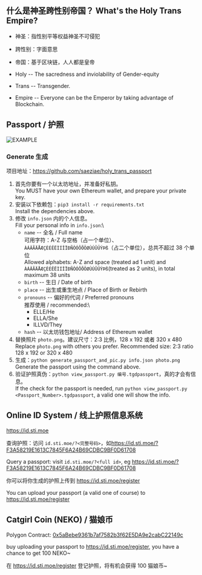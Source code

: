 ## 什么是神圣跨性别帝国？ What's the Holy Trans Empire?

- 神圣：指性别平等权益神圣不可侵犯
- 跨性别：字面意思
- 帝国：基于区块链，人人都是皇帝

- Holy -- The sacredness and inviolability of Gender-equity
- Trans -- Transgender.
- Empire -- Everyone can be the Emperor by taking advantage of Blockchain.

## Passport / 护照

![EXAMPLE](example.jpg)

### Generate 生成

项目地址：<https://github.com/saeziae/holy_trans_passport>

1. 首先你要有一个以太坊地址，并准备好私钥。\
   You MUST have your own Ethereum wallet, and prepare your private key.
1. 安装以下依赖包：`pip3 install -r requirements.txt`\
   Install the dependencies above.
1. 修改 `info.json` 内的个人信息。 \
   Fill your personal info in `info.json`:\
   - `name` -- 全名 / Full name\
     可用字符：A-Z 与空格（占一个单位）、`ÀÁÂÃÄÅÆÇÈÉÊËÌÍÎÏÐÑÒÓÔÕÖØÙÚÛÜÝÞß`（占二个单位），总共不超过 38 个单位\
     Allowed alphabets: A-Z and space (treated ad 1 unit) and `ÀÁÂÃÄÅÆÇÈÉÊËÌÍÎÏÐÑÒÓÔÕÖØÙÚÛÜÝÞß`(treated as 2 units), in total maximum 38 units
   - `birth` -- 生日 / Date of birth
   - `place` -- 出生或重生地点 / Place of Birth or Rebirth
   - `pronouns` -- 偏好的代词 / Preferred pronouns\
     推荐使用 / recommended:\
     - ELLE/He
     - ELLA/She
     - ILLVD/They
   - `hash` -- 以太坊钱包地址/ Address of Ethereum wallet
1. 替换照片 `photo.png`。建议尺寸：2:3 比例，128 x 192 或者 320 x 480\
   Replace `photo.png` with others you prefer. Recommended size: 2:3 ratio 128 x 192 or 320 x 480
1. 生成：`python generate_passport_and_pic.py info.json photo.png` \
   Generate the passport using the command above.
1. 验证护照真伪：`python view_passport.py 编号.tgdpassport`，真的才会有信息。\
   If the check for the passport is needed, run `python view_passport.py <Passport_Number>.tgdpassport`, a valid one will show the info.

## Online ID System / 线上护照信息系统

<https://id.sti.moe>

查询护照：访问 `id.sti.moe/?<完整号码>`，如<https://id.sti.moe/?F3A58219E1613C7845F6A24B69CDBC9BF0D61708>

Query a passport: visit `id.sti.moe/?<full id>`, eg <https://id.sti.moe/?F3A58219E1613C7845F6A24B69CDBC9BF0D61708>

你可以将你生成的护照上传到 <https://id.sti.moe/register>

You can upload your passport (a valid one of course) to <https://id.sti.moe/register>

## Catgirl Coin (NEKO) / 猫娘币

Polygon Contract: [0x5aBebe9361b7af7582b3f62E5DA9e2cabC22149c](https://polygonscan.com/token/0x5abebe9361b7af7582b3f62e5da9e2cabc22149c)

buy uploading your passport to <https://id.sti.moe/register>, you have a chance to get 100 NEKO~

在 <https://id.sti.moe/register> 登记护照，将有机会获得 100 猫娘币~

